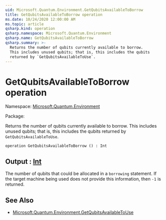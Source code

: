 ```yaml
---
uid: Microsoft.Quantum.Environment.GetQubitsAvailableToBorrow
title: GetQubitsAvailableToBorrow operation
ms.date: 10/24/2020 12:00:00 AM
ms.topic: article
qsharp.kind: operation
qsharp.namespace: Microsoft.Quantum.Environment
qsharp.name: GetQubitsAvailableToBorrow
qsharp.summary: >-
  Returns the number of qubits currently available to borrow.
  This includes unused qubits; that is, this includes the qubits
  returned by `GetQubitsAvailableToUse`.
---
```


# GetQubitsAvailableToBorrow operation

Namespace: [Microsoft.Quantum.Environment](xref:Microsoft.Quantum.Environment)

Package: [](https://nuget.org/packages/)


Returns the number of qubits currently available to borrow.This includes unused qubits; that is, this includes the qubitsreturned by `GetQubitsAvailableToUse`.

```qsharp
operation GetQubitsAvailableToBorrow () : Int
```


## Output : [Int](xref:microsoft.quantum.lang-ref.int)

The number of qubits that could be allocated in a `borrowing` statement.If the target machine being used does not provide this information, then`-1` is returned.

## See Also

- [Microsoft.Quantum.Environment.GetQubitsAvailableToUse](xref:Microsoft.Quantum.Environment.GetQubitsAvailableToUse)